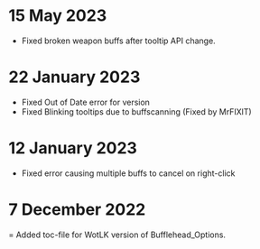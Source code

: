 # 15 May 2023
- Fixed broken weapon buffs after tooltip API change.

# 22 January 2023
- Fixed Out of Date error for version
- Fixed Blinking tooltips due to buffscanning (Fixed by MrFIXlT)

# 12 January 2023
- Fixed error causing multiple buffs to cancel on right-click

# 7 December 2022
= Added toc-file for WotLK version of Bufflehead_Options. 
